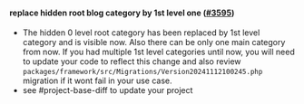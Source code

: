 #### replace hidden root blog category by 1st level one ([#3595](https://github.com/shopsys/shopsys/pull/3595))

-   The hidden 0 level root category has been replaced by 1st level category and is visible now. Also there can be only one main category from now. If you had multiple 1st level categories until now, you will need to update your code to reflect this change and also review `packages/framework/src/Migrations/Version20241112100245.php` migration if it wont fail in your use case.
-   see #project-base-diff to update your project
